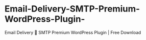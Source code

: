 # Email-Delivery-SMTP-Premium-WordPress-Plugin-
Email Delivery 🚚 SMTP Premium WordPress  Plugin | Free Download 

